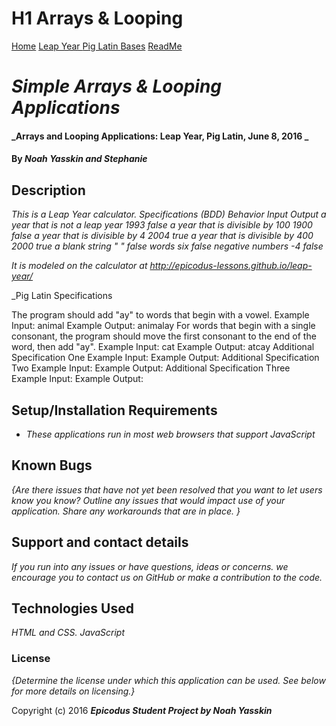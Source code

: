 # H1 Arrays & Looping

<a href="index.html">Home</a>
<a href="leap-year.html">Leap Year
<a href="pig-latin.html">Pig Latin
<a href="bases.html">Bases</a>
<a href="README.md">ReadMe</a>

# _Simple Arrays & Looping Applications_

#### _Arrays and Looping Applications: Leap Year, Pig Latin, June 8, 2016 _

#### By _**Noah Yasskin and Stephanie**_

## Description

_This is a Leap Year calculator._
_Specifications (BDD)_
_Behavior                          Input Output_
_a year that is not a leap year     1993  false_
_a year that is divisible by 100    1900  false_
_a year that is divisible by 4      2004  true_
_a year that is divisible by 400    2000  true_
_a blank string                     "  "  false_
_words                              six   false_
_negative numbers                   -4    false_


_It is modeled on the calculator at http://epicodus-lessons.github.io/leap-year/_

_Pig Latin Specifications

The program should add "ay" to words that begin with a vowel.
  Example Input: animal
  Example Output: animalay
For words that begin with a single consonant, the program should move the first consonant to the end of the word, then add "ay".
  Example Input: cat
  Example Output: atcay
Additional Specification One
  Example Input:
  Example Output:
Additional Specification Two
  Example Input:
  Example Output:
Additional Specification Three
    Example Input:
    Example Output:

## Setup/Installation Requirements

* _These applications run in most web browsers that support JavaScript_

## Known Bugs

_{Are there issues that have not yet been resolved that you want to let users know you know?  Outline any issues that would impact use of your application.  Share any workarounds that are in place. }_

## Support and contact details

_If you run into any issues or have questions, ideas or concerns. we encourage you to contact us on GitHub or make a contribution to the code._

## Technologies Used

_HTML and CSS._
_JavaScript_

### License

*{Determine the license under which this application can be used.  See below for more details on licensing.}*

Copyright (c) 2016 **_Epicodus Student Project by Noah Yasskin_**
